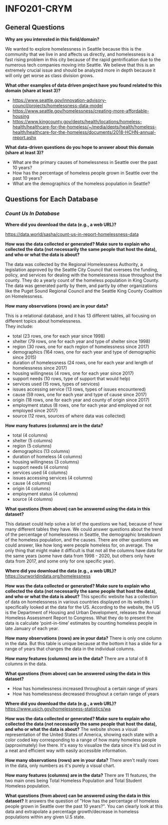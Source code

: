 # INFO201-CRYM

## General Questions

**Why are you interested in this field/domain?**

We wanted to explore homelessness in Seattle because this is the community that we live in and affects us directly, and homelessness is a fast rising problem in this city because of the rapid gentrification due to the numerous tech companies moving into Seattle. We believe that this is an extremely crucial issue and should be analyzed more in depth because it will only get worse as class division grows.

**What other examples of data driven project have you found related to this domain (share at least 3)?**

- https://www.seattle.gov/innovation-advisory-council/projects/homelessness-data-model
- https://www.seattle.gov/homelessness/creating-more-affordable-housing
- https://www.kingcounty.gov/depts/health/locations/homeless-health/healthcare-for-the-homeless/~/media/depts/health/homeless-health/healthcare-for-the-homeless/documents/2018-HCHN-annual-report.ashx

**What data-driven questions do you hope to answer about this domain (share at least 3)?**

 - What are the primary causes of homelessness in Seattle over the past 10 years?
 - How has the percentage of homeless people grown in Seattle over the past 10 years?
 - What are the demographics of the homeless population in Seattle?

## Questions for Each Database

### _Count Us In Database_

**Where did you download the data (e.g., a web URL)?**

https://data.world/sasha/count-us-in-report-homelessness-data

**How was the data collected or generated? Make sure to explain who collected the data (not necessarily the same people that host the data), and who or what the data is about?**

The data was collected by the Regional Homelessness Authority, a legislation approved by the Seattle City Council that oversees the funding, policy, and services for dealing with the homelessness issue throughout the county. They do a yearly count of the homeless population in King County. The data was generated partly by them, and partly by other organizations like the Puget Sound Regional Council and the Seattle King County Coalition on Homelessness.

**How many observations (rows) are in your data?**

This is a relational database, and it has 13 different tables, all focusing on different topics about homelessness.  
They include:
- total (23 rows, one for each year since 1998)
- shelter (79 rows, one for each year and type of shelter since 1998)
- region (30 rows, one for each region of homelessness since 2017)
- demographics (164 rows, one for each year and type of demographic since 2015)
- duration of homelessness (24 rows, one for each year and length of homelessness since 2017)
- housing willingness (4 rows, one for each year since 2017)
- support needs (10 rows, type of support that would help)
- services used (15 rows, types of services)
- issues accessing service (13 rows, types of issues encountered)
- cause (59 rows, one for each year and type of cause since 2017)
- origin (18 rows, one for each year and county of origin since 2017)
- employment status (8 rows, one for each year and employed or not employed since 2017)
- source (12 rows, sources of where data was collected)


**How many features (columns) are in the data?**

- total (4 columns)
- shelter (5 columns)
- region (5 columns)
- demographics (13 columns)
- duration of homeless (4 columns)
- housing willingness (3 columns)
- support needs (4 columns)
- services used (4 columns)
- issues accessing services (4 columns)
- cause (4 columns)
- origin (4 columns)
- employment status (4 columns)
- source (4 columns)


**What questions (from above) can be answered using the data in this dataset?**

This dataset could help solve a lot of the questions we had, because of how many different tables they have. We could answer questions about the trend of the percentage of homelessness in Seattle, the demographic breakdown of the homeless population, and the causes. There are other questions we could answer, like how long were people homeless for, on average. The only thing that might make it difficult is that not all the columns have data for the same years (some have data from 1998 - 2020, but others only have data from 2017, and some only for one specific year).



**Where did you download the data (e.g., a web URL)?**
https://ourworldindata.org/homelessness

**How was the data collected or generated? Make sure to explain who collected the data (not necessarily the same people that host the data), and who or what the data is about?**
This specific website has a collection of data on homelessness in various
countries displayed on its website. I specifically looked at the data for
the US. According to the website, the US is the Department of Housing and Urban
Development, releases the Annual Homeless Assessment Report to
Congress. What they do to present the data is calculate ‘point-in-time’
estimates by counting homeless people in late January of each year.

**How many observations (rows) are in your data?**
There is only one column in the data. But this table is unique because at the
bottom it has a slide for a range of years that changes the data in the
individual columns.

**How many features (columns) are in the data?**
There are a total of 8 columns in the data.

**What questions (from above) can be answered using the data in this dataset?**
- How has homelessness increased throughout a certain range of years
- How has homelessness decreased throughout a certain range of years

**Where did you download the data (e.g., a web URL)?**
https://www.usich.gov/homelessness-statistics/wa

**How was the data collected or generated? Make sure to explain who collected the data (not necessarily the same people that host the data), and who or what the data is about?**
The website shows a visual representation of the United States of America, showing each state with a color coded key corresponding to a range of how many homeless people (approximately) live there. It's easy to visualize the data since it's laid out in a neat and efficient way with easily accessible information.

**How many observations (rows) are in your data?**
There aren't really rows in the data, only numbers as it's purely a visual chart.

**How many features (columns) are in the data?**
There are 11 features, the two main ones being Total Homeless Population and Total Student Homeless population. 

**What questions (from above) can be answered using the data in this dataset?**
It answers the question of "How has the percentage of homeless people grown in Seattle over the past 10 years?". You can clearly look at this data and extrapolate a percentage growth/decrease in homeless populations within any given U.S state.

